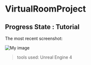 # VirtualRoomProject

## Progress State : Tutorial 

The most recent screenshot:

![My image](https://github.com/chocolateHszd/VirtualRoomProject/blob/master/Screenshots/Screenshot%202015-06-07%2014.23.26.png)

> tools used: Unreal Engine 4